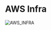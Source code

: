 # AWS Infra

![AWS_INFRA](https://github.com/formbricks/AWSInfra/assets/26037101/84146554-114d-4945-9afd-e7977784a7b4)
